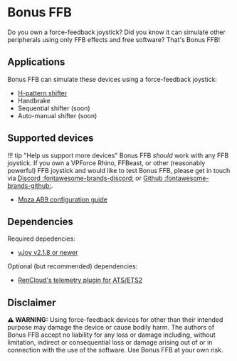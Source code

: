 # Bonus FFB

Do you own a force-feedback joystick? Did you know it can simulate other peripherals using only FFB effects and free software? That's Bonus FFB!

## Applications 

Bonus FFB can simulate these devices using a force-feedback joystick:

* [H-pattern shifter](h-shifter/index.md)
* Handbrake
* Sequential shifter (soon)
* Auto-manual shifter (soon)

## Supported devices

!!! tip "Help us support more devices"
    Bonus FFB *should* work with any FFB joystick. If you own a VPForce Rhino, FFBeast, or other (reasonably powerful) FFB joystick and would like to test Bonus FFB, please get in touch via [Discord :fontawesome-brands-discord:](https://discord.com/users/447499151337324574) or [Github :fontawesome-brands-github:](https://github.com/kgmonteith/Bonus-FFB/issues).

* [Moza AB9 configuration guide](device-support/moza-ab9.md)

## Dependencies

Required depedencies:

* [vJoy v2.1.8 or newer](https://github.com/jshafer817/vJoy/releases/tag/v2.1.9.1)

Optional (but recommended) dependencies:

* [RenCloud's telemetry plugin for ATS/ETS2](https://github.com/RenCloud/scs-sdk-plugin)

## Disclaimer

**:warning: WARNING:** Using force-feedback devices for other than their intended purpose may damage the device or cause bodily harm. The authors of Bonus FFB accept no liability for any loss or damage including, without limitation, indirect or consequential loss or damage arising out of or in connection with the use of the software. Use Bonus FFB at your own risk.